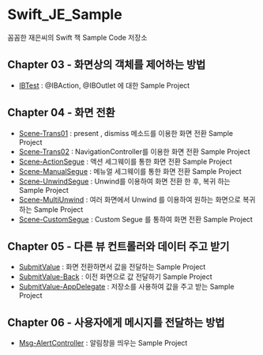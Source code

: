 # Swift_JE_Sample
꼼꼼한 재은씨의 Swift 책 Sample Code 저장소


## Chapter 03 - 화면상의 객체를 제어하는 방법
- [IBTest](https://github.com/hkdong0694/Swift_JE_Sample/tree/master/IBTest/IBTest) : @IBAction, @IBOutlet 에 대한 Sample Project

## Chapter 04 - 화면 전환
- [Scene-Trans01](https://github.com/hkdong0694/Swift_JE_Sample/tree/master/Scene_Trans01/Scene_Trans01) : present , dismiss 메소드를 이용한 화면 전환 Sample Project
- [Scene-Trans02](https://github.com/hkdong0694/Swift_JE_Sample/tree/master/Scene_Trans02/Scene_Trans02) : NavigationController를 이용한 화면 전환 Sample Project
- [Scene-ActionSegue](https://github.com/hkdong0694/Swift_JE_Sample/tree/master/Scene_ActionSegue/Scene_ActionSegue) : 액션 세그웨이를 통한 화면 전환 Sample Project
- [Scene-ManualSegue](https://github.com/hkdong0694/Swift_JE_Sample/tree/master/Scene_ManualSegue/Scene_ManualSegue) : 메뉴얼 세그웨이를 통한 화면 전환 Sample Project
- [Scene-UnwindSegue](https://github.com/hkdong0694/Swift_JE_Sample/tree/master/Scene_UnwindSegue/Scene_UnwindSegue) : Unwind를 이용하여 화면 전환 한 후, 복귀 하는 Sample Project
- [Scene-MultiUnwind](https://github.com/hkdong0694/Swift_JE_Sample/tree/master/Scene_MultiUnwind/Scene_MultiUnwind) : 여러 화면에서 Unwind 를 이용하여 원하는 화면으로 복귀하는 Sample Project
- [Scene-CustomSegue](https://github.com/hkdong0694/Swift_JE_Sample/tree/master/Scene_CustomSegue/Scene_CustomSegue) : Custom Segue 를 통하여 화면 전환 Sample Project

## Chapter 05 - 다른 뷰 컨트롤러와 데이터 주고 받기
- [SubmitValue](https://github.com/hkdong0694/Swift_JE_Sample/tree/master/SubmitValue/SubmitValue) : 화면 전환하면서 값을 전달하는 Sample Project
- [SubmitValue-Back](https://github.com/hkdong0694/Swift_JE_Sample/tree/master/SubmitValue_Back/SubmitValue_Back) : 이전 화면으로 값 전달하기 Sample Project
- [SubmitValue-AppDelegate](https://github.com/hkdong0694/Swift_JE_Sample/tree/master/SubmitValue-AppDelegate/SubmitValue-AppDelegate) : 저장소를 사용하여 값을 주고 받는 Sample Project

## Chapter 06 - 사용자에게 메시지를 전달하는 방법
- [Msg-AlertController](https://github.com/hkdong0694/Swift_JE_Sample/tree/master/Msg-AlertController/Msg-AlertController) : 알림창을 띄우는 Sample Project

